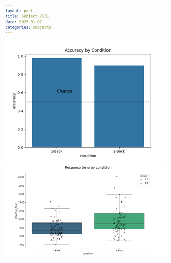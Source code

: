 ```yaml
---
layout: post
title: Subject 7031
date: 2025-01-07
categories: subjects
---
```


![](data/7031/run-20/7031_ATS_acc.png)
![](data/7031/run-20/7031_ATS_rt.png)

